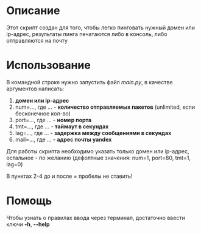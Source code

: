 # Описание
Этот скрипт создан для того, чтобы легко пинговать нужный домен или ip-адрес,
результаты пинга печатаются либо в консоль, либо отправляются на почту
# Использование
В командной строке нужно запустить файл *main.py*, в качестве аргументов написать:
1. **домен или ip-адрес**
2. num=..., где ... - **количество отправляемых пакетов** (unlimited, если бесконечное кол-во)
3. port=..., где ... - **номер порта**
4. tmt=..., где ... - **таймаут в секундах**
5. lag=..., где ... - **задержка между сообщениями в секундах**
6. mail=..., где ... - **адрес почты yandex**

Для работы скрипта необходимо указать только домен или ip-адрес, остальное - по желанию (дефолтные значения: num=1, port=80, tmt=1, lag=0)

В пунктах 2-4 до и после = пробелы не ставить!
# Помощь
Чтобы узнать о правилах ввода через терминал, достаточно ввести ключи **-h**, **--help** 
